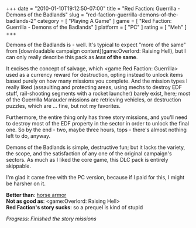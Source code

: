 +++
date = "2010-01-10T19:12:50-07:00"
title = "Red Faction: Guerrilla - Demons of the Badlands"
slug = "red-faction-guerrilla-demons-of-the-badlands-2"
category = [ "Playing A Game" ]
game = [ "Red Faction: Guerrilla - Demons of the Badlands" ]
platform = [ "PC" ]
rating = [ "Meh" ]
+++

Demons of the Badlands is - well.  It's typical to expect "more of the same" from [downloadable campaign content](game:Overlord: Raising Hell), but I can only really describe this pack as <b><i>less</i> of the same</b>.

It excises the concept of salvage, which <game:Red Faction: Guerrilla> used as a currency reward for destruction, opting instead to unlock items based purely on how many missions you complete.  And the mission types I really liked (assaulting and protecting areas, using mechs to destroy EDF stuff, rail-shooting segments with a rocket launcher) barely exist, here; most of the <s>Guerrilla</s> Marauder missions are retrieving vehicles, or destruction puzzles, which are ... fine, but not my favorites.

Furthermore, the entire thing only has three story missions, and you'll need to destroy most of the EDF property in the sector in order to unlock the final one.  So by the end - two, maybe three hours, tops - there's almost nothing left to do, anyway.

Demons of the Badlands is simple, destructive fun; but it lacks the variety, the scope, and the satisfaction of any one of the original campaign's sectors.  As much as I liked the core game, this DLC pack is entirely skippable.

I'm glad it came free with the PC version, because if I paid for this, I might be harsher on it.

<b>Better than</b>: <a href="http://www.joystiq.com/2006/04/03/download-oblivions-horse-armor-for-a-price/">horse armor</a>  
<b>Not as good as</b>: <game:Overlord: Raising Hell>  
<b>Red Faction's story sucks</b>: so a prequel is kind of stupid

<i>Progress: Finished the story missions</i>